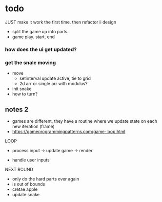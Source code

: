 

# todo
JUST make it work the first time. then refactor ii design

- split the game up into parts
- game play. start, end 

### how does the ui get updated?


### get the snale moving
- move
    - setinterval update active, tie to grid 
    - 2d arr or single arr with modulus?
- init snake
- how to turn?



## notes 2
- games are different, they have a routine where
  we update state on each new iteration (frame)
- https://gameprogrammingpatterns.com/game-loop.html

LOOP
- process input -> update game -> render



- handle user inputs

NEXT ROUND
- only do the hard parts over again
- is out of bounds
- cretae apple
- update snake